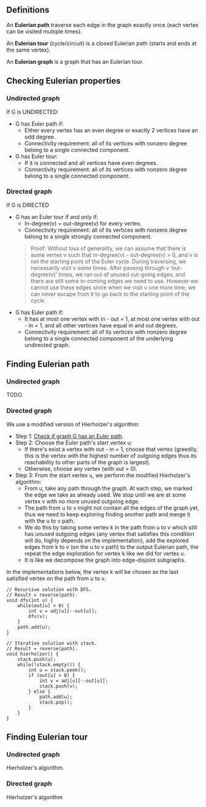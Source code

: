 ## Definitions
An **Eulerian path** traverse each edge in the graph exactly once (each vertex can be visited multiple times).

An **Eulerian tour** (cycle/circuit) is a closed Eulerian path (starts and ends at the same vertex).

An **Eulerian graph** is a graph that has an Eulerian tour.

## Checking Eulerian properties

### Undirected graph

If G is UNDIRECTED:
- G has Euler path if:
  - Either every vertex has an even degree or exactly 2 vertices have an odd degree.
  - Connectivity requirement: all of its vertices with nonzero degree belong to a single connected component.
- G has Euler tour:
  - If it is connected and all vertices have even degrees.
  - Connectivity requirement: all of its vertices with nonzero degree belong to a single connected component.

### Directed graph

If G is DIRECTED
- G has an Euler tour if and only if:
  - In-degree(v) = out-degree(v) for every vertex.
  - Connectivity requirement: all of its vertices with nonzero degree belong to a single strongly connected component.
  > Proof: Without loss of generality, we can assume that there is
  > some vertex v such that in-degree(v) - out-degree(v) > 0, and v
  > is not the starting point of the Euler cycle. During traversing,
  > we necessarily visit v some times. After passing through v
  > ‘out-degree(v)’ times, we ran out of unused out-going edges, and
  > there are still some in-coming edges we need to use. However we
  > cannot use these edges since when we visit v one more time, we
  > can never escape from it to go back to the starting point of the cycle.
- G has Euler path if:
  - It has at most one vertex with in - out = 1, at most one vertex with out - in = 1, and all other vertices have equal in and out degrees.
  - Connectivity requirement: all of its vertices with nonzero degree belong to a single connected component of the underlying undirected graph.

## Finding Eulerian path

### Undirected graph

TODO.

### Directed graph

We use a modified version of Hierholzer's algorithm:
- Step 1: [Check if graph G has an Euler path](#checking-eulerian-properties).
- Step 2: Choose the Euler path's start vertex u:
  - If there's exist a vertex with out - in = 1, choose that vertex (greedily, this is the vertex with the highest number of outgoing edges thus its reachability to other parts of the graph is largest).
  - Otherwise, choose any vertex (with out > 0).
- Step 3: From the start vertex u, we perform the modified Hierholzer's algorithm:
  - From u, take any path through the graph. At each step, we marked the edge we take as already used. We stop until we are at some vertex v with no more unused outgoing edge.
  - The path from u to v might not contain all the edges of the graph yet, thus we need to keep exploring finding another path and merge it with the u to v path.
  - We do this by taking some vertex k in the path from u to v which still has unused outgoing edges (any vertex that satisfies this condition will do, highly depends on the implementation), add the explored edges from k to v (on the u to v path) to the output Eulerian path, the repeat the edge exploration for vertex k like we did for vertex u.
  - It is like we decompose the graph into edge-disjoint subgraphs.

In the implementations below, the vertex k will be chosen as the last satisfied vertex on the path from u to v.

```
// Recursive solution with DFS.
// Result = reverse(path).
void dfs(int u) {
    while(out[u] > 0) {
        int v = adj[u][--out[u]];
        dfs(v);
    }
    path.add(u);
}

// Iterative solution with stack.
// Result = reverse(path).
void hierholzer() {
    stack.push(u);
    while(!stack.empty()) {
        int u = stack.peek();
        if (out[u] > 0) {
            int v = adj[u][--out[u]];
            stack.push(v);
        } else {
            path.add(u);
            stack.pop();
        }
    }
}
```

## Finding Eulerian tour

### Undirected graph

Hierholzer's algorithm.

### Directed graph

Hierholzer's algorithm

